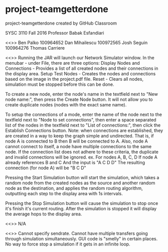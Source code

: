 # project-teamgetterdone
project-teamgetterdone created by GitHub Classroom

SYSC 3110 Fall 2016
Professor Babak Esfandiari

<<<Group Members>>>
Ben Palko 100964652
Dan Mihailescu	100972565
Josh Seguin	100964276
Thomas Carriere 

<<<Usage>>>
Running the JAR will launch our Network Simulator window.
In the menubar - under File, there are three options:
Display Nodes and Connections - Provides a list of all created nodes and their connections in the display area.
Setup Test Nodes - Creates the nodes and connections based on the image in the project.pdf file.
Reset - Clears all nodes, simulation must be stopped before this can be done.

To create a new node, enter the node's name in the textfield next to "New node name:", then press the Create Node button.
It will not allow you to create duplicate nodes (nodes with the exact same name).

To setup the connections of a mode, enter the name of the node next to the textfield next to "Node to set connections",
then enter a space separated list of the nodes in the textfield next to "List of connections:", then click the Establish Connections button.
Note: when connections are established, they are created in a way to keep the graph simple and undirected.
That is, if node A is connected to B then B will be connected to A. Also, node A cannot connect to itself, a node have multiple connections to the same node.
If the connection list does not adhere to these criteria, the duplicate and invalid connections will be ignored.
ex.
For nodes A, B, C, D
If node A already references B and C
And the input is "A C D D"
The resulting connection (for node A) will be "B C D"

Pressing the Start Simulation button will start the simulation, which takes a random node from the created nodes as the source and
another random node as the destination, and applies the random routing algorithm, outputting each step to the display area with 1s intervals.

Pressing the Stop Simulation button will cause the simulation to stop once it's finish it's current routing. After the simulation is stopped it will
display the average hops to the display area.

<<<Changes made since last milestone>>>
N/A

<<<Known issues>>>
Cannot specify sendrate.
Cannot have multiple transfers going through simulation simultaneously.
GUI code is "smelly" in certain places.
No way to force stop a simulation if it gets in an infinite loop.
